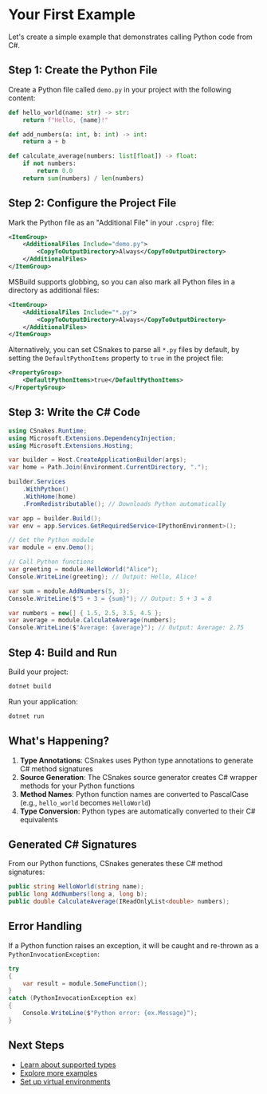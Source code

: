 # Your First Example

Let's create a simple example that demonstrates calling Python code from C#.

## Step 1: Create the Python File

Create a Python file called `demo.py` in your project with the following content:

```python
def hello_world(name: str) -> str:
    return f"Hello, {name}!"

def add_numbers(a: int, b: int) -> int:
    return a + b

def calculate_average(numbers: list[float]) -> float:
    if not numbers:
        return 0.0
    return sum(numbers) / len(numbers)
```

## Step 2: Configure the Project File

Mark the Python file as an "Additional File" in your `.csproj` file:

```xml
<ItemGroup>
    <AdditionalFiles Include="demo.py">
        <CopyToOutputDirectory>Always</CopyToOutputDirectory>
    </AdditionalFiles>
</ItemGroup>
```

MSBuild supports globbing, so you can also mark all Python files in a directory
as additional files:

```xml
<ItemGroup>
    <AdditionalFiles Include="*.py">
        <CopyToOutputDirectory>Always</CopyToOutputDirectory>
    </AdditionalFiles>
</ItemGroup>
```

Alternatively, you can set CSnakes to parse all `*.py` files by default, by
setting the `DefaultPythonItems` property to `true` in the project file:

```xml
<PropertyGroup>
    <DefaultPythonItems>true</DefaultPythonItems>
</PropertyGroup>
```

## Step 3: Write the C# Code

```csharp
using CSnakes.Runtime;
using Microsoft.Extensions.DependencyInjection;
using Microsoft.Extensions.Hosting;

var builder = Host.CreateApplicationBuilder(args);
var home = Path.Join(Environment.CurrentDirectory, ".");

builder.Services
    .WithPython()
    .WithHome(home)
    .FromRedistributable(); // Downloads Python automatically

var app = builder.Build();
var env = app.Services.GetRequiredService<IPythonEnvironment>();

// Get the Python module
var module = env.Demo();

// Call Python functions
var greeting = module.HelloWorld("Alice");
Console.WriteLine(greeting); // Output: Hello, Alice!

var sum = module.AddNumbers(5, 3);
Console.WriteLine($"5 + 3 = {sum}"); // Output: 5 + 3 = 8

var numbers = new[] { 1.5, 2.5, 3.5, 4.5 };
var average = module.CalculateAverage(numbers);
Console.WriteLine($"Average: {average}"); // Output: Average: 2.75
```

## Step 4: Build and Run

Build your project:

```bash
dotnet build
```

Run your application:

```bash
dotnet run
```

## What's Happening?

1. **Type Annotations**: CSnakes uses Python type annotations to generate C# method signatures
2. **Source Generation**: The CSnakes source generator creates C# wrapper methods for your Python functions
3. **Method Names**: Python function names are converted to PascalCase (e.g., `hello_world` becomes `HelloWorld`)
4. **Type Conversion**: Python types are automatically converted to their C# equivalents

## Generated C# Signatures

From our Python functions, CSnakes generates these C# method signatures:

```csharp
public string HelloWorld(string name);
public long AddNumbers(long a, long b);
public double CalculateAverage(IReadOnlyList<double> numbers);
```

## Error Handling

If a Python function raises an exception, it will be caught and re-thrown as a `PythonInvocationException`:

```csharp
try
{
    var result = module.SomeFunction();
}
catch (PythonInvocationException ex)
{
    Console.WriteLine($"Python error: {ex.Message}");
}
```

## Next Steps

- [Learn about supported types](../user-guide/type-system.md)
- [Explore more examples](../examples/sample-projects.md)
- [Set up virtual environments](../user-guide/environments.md)
